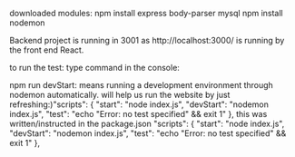 downloaded modules: 
npm install express body-parser mysql
npm install nodemon

Backend project is running in 3001 as http://localhost:3000/ is running by the front end React.

to run the test: type command in the console: 

npm run devStart:
means running a development environment through nodemon automatically. will help us run the website by just refreshing:)"scripts": {
    "start": "node index.js",
    "devStart": "nodemon index.js",
    "test": "echo \"Error: no test specified\" && exit 1"
  },
this was written/instructed in the package.json
"scripts": {
    "start": "node index.js",
    "devStart": "nodemon index.js",
    "test": "echo \"Error: no test specified\" && exit 1"
  },